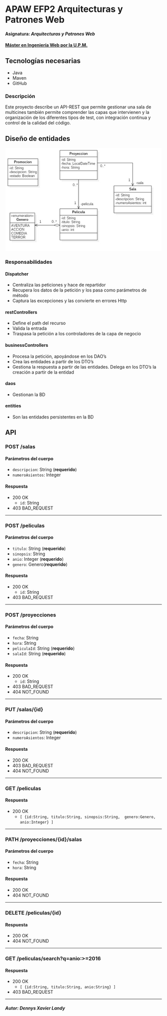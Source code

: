 ﻿# APAW EFP2 Arquitecturas y Patrones Web
#### Asignatura: *Arquitecturas y Patrones Web*
#### [Máster en Ingeniería Web por la U.P.M.](http://miw.etsisi.upm.es)

## Tecnologías necesarias
* Java
* Maven
* GitHub

### Descripción
Este proyecto describe un API-REST que permite gestionar una sala de multicines también permite comprender las capas que intervienen y
la organización de los diferentes tipos de test, con integración continua y control de la calidad del código.

## Diseño de entidades
![Design=entities](./docs/diagrama.jpg)


### Responsabilidades
#### Dispatcher
* Centraliza las peticiones y hace de repartidor
* Recupera los datos de la petición y los pasa como parámetros de método
* Captura las excepciones y las convierte en errores Http
#### restControllers
* Define el path del recurso
* Valida la entrada
* Traspasa la petición a los controladores de la capa de negocio
#### businessControllers
* Procesa la petición, apoyándose en los DAO’s
* Crea las entidades a partir de los DTO’s
* Gestiona la respuesta a partir de las entidades. Delega en los DTO’s la creación a partir de la entidad
#### daos
* Gestionan la BD
#### entities
* Son las entidades persistentes en la BD

## API
### POST /salas
#### Parámetros del cuerpo
- `descripcion`: String (**requerido**)
- `numeroAsientos`: Integer
#### Respuesta
- 200 OK 
  - `id`: String
- 403 BAD_REQUEST
---
### POST /peliculas
#### Parámetros del cuerpo
- `titulo`: String (**requerido**)
- `sinopsis`: String
- `anio`: Integer (**requerido**)
- `genero`: Genero(**requerido**)
#### Respuesta
- 200 OK 
  - `id`: String
- 403 BAD_REQUEST
--- 
### POST /proyecciones
#### Parámetros del cuerpo
- `fecha`: String
- `hora`: String
- `peliculaId`: String (**requerido**)
- `salaId`: String (**requerido**)
#### Respuesta
- 200 OK 
  - `id`: String
- 403 BAD_REQUEST
- 404 NOT_FOUND
---
### PUT /salas/{id}
#### Parámetros del cuerpo
- `descripcion`: String (**requerido**)
- `numeroAsientos`: Integer
#### Respuesta
- 200 OK
- 403 BAD_REQUEST
- 404 NOT_FOUND
---
### GET /peliculas
#### Respuesta
- 200 OK 
  - `[ {id:String, titulo:String, sinopsis:String,  genero:Genero, anio:Integer} ]`
---
### PATH /proyecciones/{id}/salas
#### Parámetros del cuerpo
- `fecha`: String 
- `hora`: String 
#### Respuesta
- 200 OK 
- 404 NOT_FOUND
---
### DELETE /peliculas/{id}
#### Respuesta
- 200 OK
- 404 NOT_FOUND
---
### GET /peliculas/search?q=anio:>=2016
#### Respuesta
- 200 OK
  - `[ {id:String, titulo:String, anio:String} ]`
- 403 BAD_REQUEST
---
##### Autor: Dennys Xavier Landy